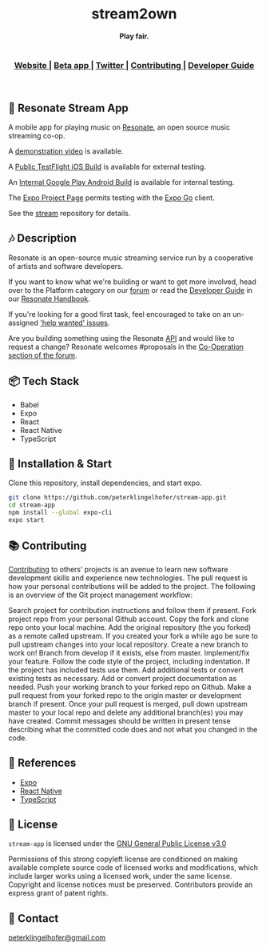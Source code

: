 <div align="center">
  <h1 align="center">stream2own</h1>
  <strong>Play fair.</strong>
</div>
<br />

<div align="center">
  <h3>
    <a href="https://resonate.is">
      Website
    </a>
    <span> | </span>
    <a href="https://beta.stream.resonate.coop">
      Beta app
    </a>
    <span> | </span>
    <a href="https://www.twitter.com/resonatecoop/">
      Twitter
    </a>
    <span> | </span>
    <a href="https://github.com/resonatecoop/stream2own/blob/master/CONTRIBUTING.md">
      Contributing
    </a>
    <span> | </span>
    <a href="https://community.resonate.is/docs?topic=2262">
      Developer Guide
    </a>
  </h3>
</div>
<br />

## 🎵 Resonate Stream App
A mobile app for playing music on [Resonate](https://stream.resonate.coop/), an open source music streaming co-op.

A [demonstration video](https://www.dropbox.com/s/yfpaw0v7lu2x9af/Simulator%20Screen%20Recording%20-%20iPhone%208%20-%202022-02-17%20at%2018.58.26.mp4?dl=0) is available.

A [Public TestFlight iOS Build](https://testflight.apple.com/join/WJZ5EHqf) is available for external testing.

An [Internal Google Play Android Build](https://play.google.com/apps/internaltest/4700299220475747819) is available for internal testing.

The [Expo Project Page](https://expo.dev/@peterklingelhofer/stream-app?serviceType=classic&distribution=expo-go) permits testing with the [Expo Go](https://expo.dev/client) client.

See the [stream](https://github.com/resonatecoop/stream) repository for details.


## 🎶 Description

Resonate is an open-source music streaming service run by a cooperative of artists and software developers.

If you want to know what we're building or want to get more involved, head over to the Platform category on our [forum](https://community.resonate.is/t/development-team/1724) or read the [Developer Guide](https://community.resonate.is/docs?topic=2262) in our [Resonate Handbook](https://community.resonate.is/docs).

If you're looking for a good first task, feel encouraged to take on an un-assigned ['help wanted' issues](https://github.com/resonatecoop/stream/issues).

Are you building something using the Resonate [API](#api) and would like to request a change? Resonate welcomes #proposals in the [Co-Operation section of the forum](https://community.resonate.is/c/66).


## 📦 Tech Stack

- Babel
- Expo
- React
- React Native
- TypeScript


## 🔧 Installation & Start

Clone this repository, install dependencies, and start expo.

```sh
git clone https://github.com/peterklingelhofer/stream-app.git
cd stream-app
npm install --global expo-cli
expo start
```


## 📚 Contributing

<a href="https://github.com/resonatecoop/stream2own/blob/master/CONTRIBUTING.md">Contributing</a> to others’ projects is an avenue to learn new software development skills and experience new technologies. The pull request is how your personal contributions will be added to the project. The following is an overview of the Git project management workflow:

Search project for contribution instructions and follow them if present.
Fork project repo from your personal Github account.
Copy the fork and clone repo onto your local machine.
Add the original repository (the you forked) as a remote called upstream.
If you created your fork a while ago be sure to pull upstream changes into your local repository.
Create a new branch to work on! Branch from develop if it exists, else from master.
Implement/fix your feature.
Follow the code style of the project, including indentation.
If the project has included tests use them.
Add additional tests or convert existing tests as necessary.
Add or convert project documentation as needed.
Push your working branch to your forked repo on Github.
Make a pull request from your forked repo to the origin master or development branch if present.
Once your pull request is merged, pull down upstream master to your local repo and delete any additional branch(es) you may have created.
Commit messages should be written in present tense describing what the committed code does and not what you changed in the code.


## 📖 References

- [Expo](https://expo.dev/)
- [React Native](https://reactnative.dev/)
- [TypeScript](https://typescriptlang.org/')


## 📑 License

`stream-app` is licensed under the
[GNU General Public License v3.0](https://github.com/peterklingelhofer/stream-app/blob/master/LICENSE)

Permissions of this strong copyleft license are conditioned on making available complete source code of licensed works and modifications, which include larger works using a licensed work, under the same license. Copyright and license notices must be preserved. Contributors provide an express grant of patent rights.


## 📇 Contact

peterklingelhofer@gmail.com
